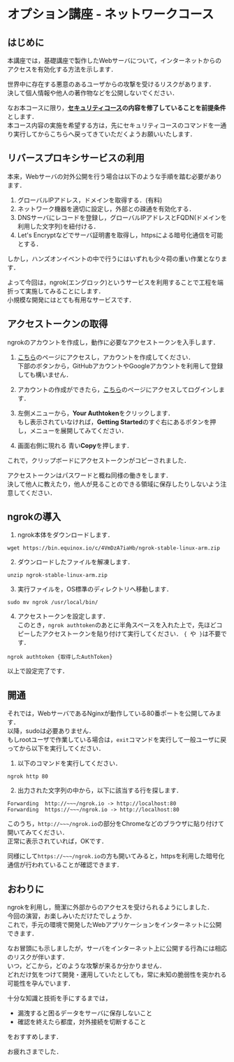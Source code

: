 # オプション講座 - ネットワークコース

## はじめに

本講座では，基礎講座で製作したWebサーバについて，インターネットからのアクセスを有効化する方法を示します．

世界中に存在する悪意のあるユーザからの攻撃を受けるリスクがあります．  
決して個人情報や他人の著作物などを公開しないでください．

なお本コースに限り，**[セキュリティコース](opt-security.md)の内容を修了していることを前提条件**とします．  
本コース内容の実施を希望する方は，先にセキュリティコースのコマンドを一通り実行してからこちらへ戻ってきていただくようお願いいたします．

## リバースプロキシサービスの利用

本来，Webサーバの対外公開を行う場合は以下のような手順を踏む必要があります．

1. グローバルIPアドレス，ドメインを取得する．(有料)
1. ネットワーク機器を適切に設定し，外部との疎通を有効化する．
1. DNSサーバにレコードを登録し，グローバルIPアドレスとFQDN(ドメインを利用した文字列)を紐付ける．
1. Let's Encryptなどでサーバ証明書を取得し，httpsによる暗号化通信を可能とする．

しかし，ハンズオンイベントの中で行うにはいずれも少々荷の重い作業となります．  

よって今回は，ngrok(エングロック)というサービスを利用することで工程を端折って実施してみることにします．  
小規模な開発にはとても有用なサービスです．

## アクセストークンの取得

ngrokのアカウントを作成し，動作に必要なアクセストークンを入手します．

1. [こちら](https://dashboard.ngrok.com/signup)のページにアクセスし，アカウントを作成してください．  
下部のボタンから，GitHubアカウントやGoogleアカウントを利用して登録しても構いません．

2. アカウントの作成ができたら，[こちら](https://dashboard.ngrok.com)のページにアクセスしてログインします．

3. 左側メニューから，**Your Authtoken**をクリックします．  
もし表示されていなければ，**Getting Started**のすぐ右にあるボタンを押し，メニューを展開してみてください．

4. 画面右側に現れる 青い**Copy**を押します．

これで，クリップボードにアクセストークンがコピーされました．

アクセストークンはパスワードと概ね同様の働きをします．  
決して他人に教えたり，他人が見ることのできる領域に保存したりしないよう注意してください．

## ngrokの導入

1. ngrok本体をダウンロードします．
```
wget https://bin.equinox.io/c/4VmDzA7iaHb/ngrok-stable-linux-arm.zip
```

2. ダウンロードしたファイルを解凍します．
```
unzip ngrok-stable-linux-arm.zip
```

3. 実行ファイルを，OS標準のディレクトリへ移動します．
```
sudo mv ngrok /usr/local/bin/
```

4. アクセストークンを設定します．  
このとき，`ngrok authtoken`のあとに半角スペースを入れた上で，先ほどコピーしたアクセストークンを貼り付けて実行してください．
`{ `や` }`は不要です．
```
ngrok authtoken {取得したAuthToken}
```

以上で設定完了です．

## 開通

それでは，WebサーバであるNginxが動作している80番ポートを公開してみます．  
以降，sudoは必要ありません．  
もしrootユーザで作業している場合は，`exit`コマンドを実行して一般ユーザに戻ってから以下を実行してください．

1. 以下のコマンドを実行してください．
```
ngrok http 80
```

2. 出力された文字列の中から，以下に該当する行を探します．  
```
Forwarding  http://~~~/ngrok.io -> http://localhost:80
Forwarding  https://~~~/ngrok.io -> http://localhost:80
```

このうち，`http://~~~/ngrok.io`の部分をChromeなどのブラウザに貼り付けて開いてみてください．  
正常に表示されていれば，OKです．

同様にして`https://~~~/ngrok.io`の方も開いてみると，httpsを利用した暗号化通信が行われていることが確認できます．

## おわりに

ngrokを利用し，簡潔に外部からのアクセスを受けられるようにしました．  
今回の演習，お楽しみいただけたでしょうか．  
これで，手元の環境で開発したWebアプリケーションをインターネットに公開できます．  

なお冒頭にも示しましたが，サーバをインターネット上に公開する行為には相応のリスクが伴います．  
いつ，どこから，どのような攻撃が来るか分かりません．  
どれだけ気をつけて開発・運用していたとしても，常に未知の脆弱性を突かれる可能性を孕んでいます．  

十分な知識と技術を手にするまでは，

- 漏洩すると困るデータをサーバに保存しないこと
- 確認を終えたら都度，対外接続を切断すること

をおすすめします．

お疲れさまでした．